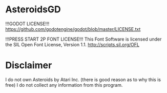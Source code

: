 # AsteroidsGD
!!!GODOT LICENSE!!!
https://github.com/godotengine/godot/blob/master/LICENSE.txt

!!!PRESS START 2P FONT LICENSE!!!
This Font Software is licensed under the SIL Open Font License, Version 1.1. http://scripts.sil.org/OFL
# Disclaimer
I do not own Asteroids by Atari Inc. (there is good reason as to why this is free) I do not collect any information from this program.
